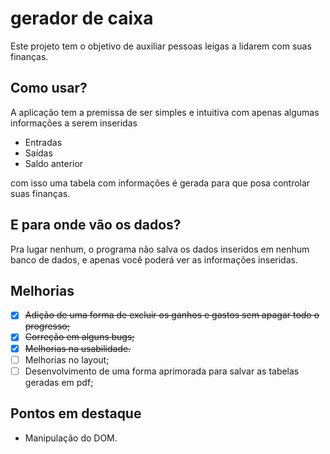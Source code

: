 # gerador de caixa
Este projeto tem o objetivo de auxiliar pessoas leigas a lidarem com suas finanças.

## Como usar?
A aplicação tem a premissa de ser simples e intuitiva com apenas algumas informações a serem inseridas

- Entradas
- Saídas
- Saldo anterior

com isso uma tabela com informações é gerada para que posa controlar suas finanças.

## E para onde vão os dados?

Pra lugar nenhum, o programa não salva os dados inseridos em nenhum banco de dados, e apenas você poderá ver as informações inseridas.

## Melhorias
- [x] ~~Adição de uma forma de excluir os ganhos e gastos sem apagar todo o progresso;~~
- [x] ~~Correção em alguns bugs;~~
- [x] ~~Melhorias na usabilidade.~~
- [ ] Melhorias no layout;
- [ ] Desenvolvimento de uma forma aprimorada para salvar as tabelas geradas em pdf;

## Pontos em destaque
- Manipulação do DOM.

